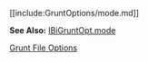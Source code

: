 [[include:GruntOptions/mode.md]]

**See Also:** [IBiGruntOpt.mode](/interfaces/_modules_interfaces_.ibigruntopt.html#mode)

[Grunt File Options](../)  